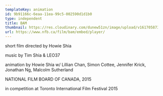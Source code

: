 ```yaml
---
templateKey: animation
id: 9b91166c-6eaa-11ea-99c5-002590d1d1b0
type: independent
title: BAM
thumbnail: https://res.cloudinary.com/dunew51zn/image/upload/v1617058733/animation/vid_T_BAM-1_oxd43j.jpg
url: https://www.nfb.ca/film/bam/embed/player/
---
```

short film directed by Howie Shia

music by Tim Shia &amp; LEO37

animation by Howie Shia w/ Lillian Chan, Simon Cottee, Jennifer Krick, Jonathan Ng, Malcolm Sutherland

NATIONAL FILM BOARD OF CANADA, 2015

in competition at Toronto International Film Festival 2015